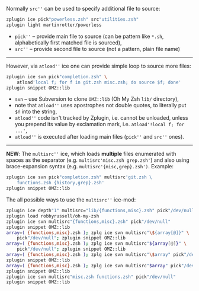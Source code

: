 Normally `src''` can be used to specify additional file to source:

```zsh
zplugin ice pick"powerless.zsh" src"utilities.zsh"
zplugin light martinrotter/powerless
```
- `pick''` – provide main file to source (can be pattern like `*.sh`, alphabetically first matched file is sourced),
- `src''` – provide second file to source (not a pattern, plain file name)

***

However, via `atload''` ice one can provide simple loop to source more files:

```zsh
zplugin ice svn pick"completion.zsh" \
    atload'local f; for f in git.zsh misc.zsh; do source $f; done'
zplugin snippet OMZ::lib
```
- `svn` – use Subversion to clone `OMZ::lib` (Oh My Zsh `lib/` directory),
- note that `atload''` uses apostrophes not double quotes, to literally put `$f` into the string,
- `atload''` code isn't tracked by Zplugin, i.e. cannot be unloaded, unless you prepend its value by exclamation mark, i.e. `atload'!local f; for ...'`,
- `atload''` is executed after loading main files (`pick''` and `src''` ones).

****

**NEW**: The `multisrc''` ice, which loads **multiple** files enumerated with spaces as the separator (e.g. `multisrc'misc.zsh grep.zsh'`) and also using brace-expansion syntax (e.g. `multisrc'{misc,grep}.zsh')`. Example:

```zsh
zplugin ice svn pick"completion.zsh" multisrc'git.zsh \
    functions.zsh {history,grep}.zsh'
zplugin snippet OMZ::lib
```

The all possible ways to use the `multisrc''` ice-mod:

```zsh
zplugin ice depth"1" multisrc="lib/{functions,misc}.zsh" pick"/dev/null"
zplugin load robbyrussell/oh-my-zsh
zplugin ice svn multisrc"{functions,misc}.zsh" pick"/dev/null"
zplugin snippet OMZ::lib
array=( {functions,misc}.zsh ); zplg ice svn multisrc"\${array[@]}" \
    pick"/dev/null"; zplugin snippet OMZ::lib
array=( {functions,misc}.zsh ); zplg ice svn multisrc"${array[@]}" \
    pick"/dev/null"; zplugin snippet OMZ::lib
array=( {functions,misc}.zsh ); zplg ice svn multisrc"\$array" pick"/dev/null"
zplugin snippet OMZ::lib
array=( {functions,misc}.zsh ); zplg ice svn multisrc"$array" pick"/dev/null"
zplugin snippet OMZ::lib
zplugin ice svn multisrc"misc.zsh functions.zsh" pick"/dev/null"
zplugin snippet OMZ::lib
```
